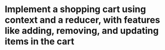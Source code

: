 # Implement a shopping cart using context and a reducer, with features like adding, removing, and updating items in the cart
